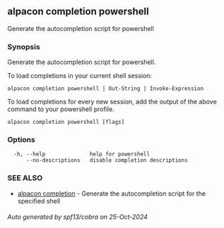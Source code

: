 ## alpacon completion powershell

Generate the autocompletion script for powershell

### Synopsis

Generate the autocompletion script for powershell.

To load completions in your current shell session:

	alpacon completion powershell | Out-String | Invoke-Expression

To load completions for every new session, add the output of the above command
to your powershell profile.


```
alpacon completion powershell [flags]
```

### Options

```
  -h, --help              help for powershell
      --no-descriptions   disable completion descriptions
```

### SEE ALSO

* [alpacon completion](alpacon_completion.md)	 - Generate the autocompletion script for the specified shell

###### Auto generated by spf13/cobra on 25-Oct-2024
